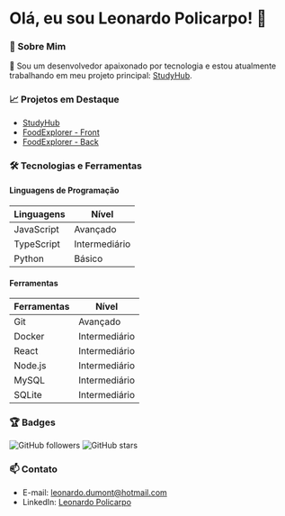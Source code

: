 <!--
**leonardopolicarpo/leonardopolicarpo** is a ✨ _special_ ✨ repository because its `README.md` (this file) appears on your GitHub profile.

Here are some ideas to get you started:

- 🔭 I’m currently working on ...
- 🌱 I’m currently learning ...
- 👯 I’m looking to collaborate on ...
- 🤔 I’m looking for help with ...
- 💬 Ask me about ...
- 📫 How to reach me: ...
- 😄 Pronouns: ...
- ⚡ Fun fact: ...
-->
# Olá, eu sou Leonardo Policarpo! 👋

### 🚀 Sobre Mim
🔭 Sou um desenvolvedor apaixonado por tecnologia e estou atualmente trabalhando em meu projeto principal: [StudyHub](https://github.com/leonardopolicarpo/study-hub-front).

### 📈 Projetos em Destaque
- [StudyHub](link-do-repositorio](https://github.com/leonardopolicarpo/study-hub-front))
- [FoodExplorer - Front](https://github.com/leonardopolicarpo/foodexplorer-front)
- [FoodExplorer - Back](link-do-repositorio](https://github.com/leonardopolicarpo/foodexplorer-back))

### 🛠️ Tecnologias e Ferramentas

#### Linguagens de Programação

| Linguagens       | Nível       |
|------------------|-------------|
| JavaScript       | Avançado    |
| TypeScript       | Intermediário|
| Python           | Básico      |

#### Ferramentas

| Ferramentas      | Nível       |
|------------------|-------------|
| Git              | Avançado    |
| Docker           | Intermediário|
| React            | Intermediário|
| Node.js          | Intermediário|
| MySQL            | Intermediário|
| SQLite           | Intermediário|

### 🏆 Badges
![GitHub followers](https://img.shields.io/github/followers/leonardopolicarpo?style=social)
![GitHub stars](https://img.shields.io/github/stars/leonardopolicarpo/repositorio?style=social)

### 📫 Contato
- E-mail: leonardo.dumont@hotmail.com
- LinkedIn: [Leonardo Policarpo](https://www.linkedin.com/in/leonardodumont/)
